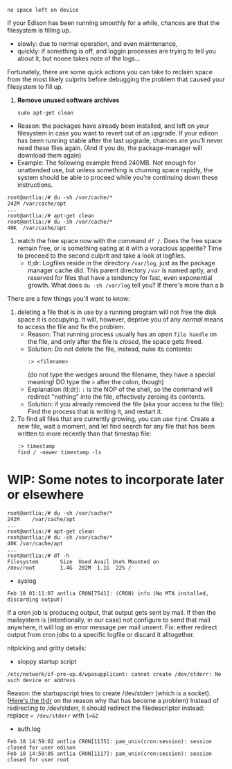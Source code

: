 `no space left on device`

If your Edison has been running smoothly for a while, chances are that the filesystem is filling up.
* slowly: due to normal operation, and even maintenance,
* quickly: if something is off, and loggin processes are trying to tell you about it, but noone takes note of the logs...

Fortunately, there are some quick actions you can take to reclaim space from the most likely culprits 
before debugging the problem that caused your filesystem to fill up.
1. **Remove unused software archives**
   ```
   sudo apt-get clean
   ``` 
  * Reason: the packages have already been installed, and left on your filesystem in case you want to revert out of an upgrade. 
   If your edison has been running stable after the last upgrade, chances are you'll never need these files again. 
   (And if you do, the package-manager will download them again)
  * Example: The following example freed 240MB. Not enough for unattended use, but unless something is churning space rapidly,
    the system should be able to proceed while you're continuing down these instructions.
   ```
   root@antlia:/# du -sh /var/cache/*
   242M	/var/cache/apt
   ...
   root@antlia:/# apt-get clean
   root@antlia:/# du -sh /var/cache/*
   40K	/var/cache/apt
   ```
1. watch the free space now with the command `df /`. 
   Does the free space remain free, or is something eating at it with a voracious appetite? 
   Time to proceed to the second culprit and take a look at logfiles.
   * tl;dr: Logfiles reside in the directory `/var/log`, just as the package manager cache did. 
   This parent directory `/var` is named aptly, and reserved for files that have a tendency for fast, even exponential growth. 
   What does `du -sh /var/log` tell you? If there's more than a b
   
   
There are a few things you'll want to know:
1. deleting a file that is in use by a running program will not free the disk space it is occupying. 
   It will, however, deprive you of any _normal_ means to access the file and fix the problem.
   *  Reason: That running process usually has an _open_ `file handle` on the file, 
      and only after the file is _closed_, the space gets freed.
   *  Solution: Do not delete the file, instead, nuke its contents:
      ```
      :> <filename>
      ```
      (do not type the wedges around the filename, they have a special meaning! 
      DO type the `>` after the colon, though)
   * Explanation (tl;dr): `:` is the NOP of the shell, so the command will redirect "nothing" 
     into the file, effectively zeroing its contents.
   * Solution: if you already removed the file (aka your access to the file): 
     Find the process that is writing it, and restart it.
 2. To find all files that are currently growing, you can use `find`. Create a new file, wait a moment, and let find search for any file that has been written to more recently than that timestap file:
    ```
    :> timestamp
    find / -newer timestamp -ls
    ```
   
# WIP: Some notes to incorporate later or elsewhere
```
root@antlia:/# du -sh /var/cache/*
242M	/var/cache/apt
...
root@antlia:/# apt-get clean
root@antlia:/# du -sh /var/cache/*
40K	/var/cache/apt
...
root@antlia:/# df -h
Filesystem       Size  Used Avail Use% Mounted on
/dev/root        1.4G  282M  1.1G  22% /
```
* syslog
```
Feb 18 01:11:07 antlia CRON[7541]: (CRON) info (No MTA installed, discarding output)
```
If a cron job is producing output, that output gets sent by mail. If then the mailsystem is (intentionally, in our case) not configure to send that mail anywhere, it will log an error message per mail unsent.
Fix: either redirect output from cron jobs to a specific logfile or discard it alltogether.


nitpicking and gritty details:
* sloppy startup script
```
/etc/network/if-pre-up.d/wpasupplicant: cannot create /dev/stderr: No such device or address
```
Reason:
the startupscript tries to create /dev/stderr (which is a socket). 
([Here's the tl;dr](https://lists.freedesktop.org/archives/systemd-devel/2015-April/031245.html) on the reason why that has become a problem)
Instead of redirecting to /dev/stderr, it should redirect the filedescriptor instead:
replace  `> /dev/stderr` with `1>&2`

* auth.log
```
Feb 18 14:59:02 antlia CRON[1135]: pam_unix(cron:session): session closed for user edison
Feb 18 14:59:05 antlia CRON[1117]: pam_unix(cron:session): session closed for user root
```
